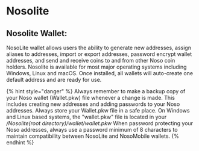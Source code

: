 # Nosolite

## Nosolite Wallet:

NosoLite wallet allows users the ability to generate new addresses, assign aliases to addresses, import or export addresses, password encrypt wallet addresses, and send and receive coins to and from other Noso coin holders. Nosolite is available for most major operating systems including Windows, Linux and macOS. Once installed, all wallets will auto-create one default address and are ready for use.

{% hint style="danger" %}
Always remember to make a backup copy of your Noso wallet (Wallet.pkw) file whenever a change is made. This includes creating new addresses and adding passwords to your Noso addresses. Always store your Wallet.pkw file in a safe place. On Windows and Linux based systems, the "wallet.pkw" file is located in your _/Nosolite(root directory)/wallet/wallet.pkw_ When password protecting your Noso addresses, always use a password minimum of 8 characters to maintain compatibility between NosoLite and NosoMobile wallets.​
{% endhint %}

<figure><img src="https://files.gitbook.com/v0/b/gitbook-x-prod.appspot.com/o/spaces%2FUqRNLnIzB4NA58soPIB7%2Fuploads%2FRLfZYKd9zqVbk4SxrTUn%2Fnosolite.png?alt=media&#x26;token=abb80d0d-9444-487a-b7c2-239b41862687" alt=""><figcaption></figcaption></figure>
